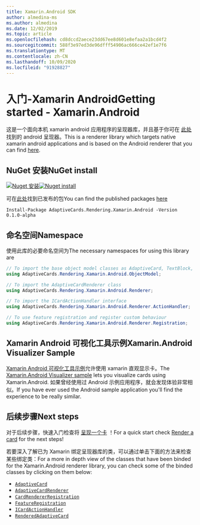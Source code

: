 ```yaml
---
title: Xamarin.Android SDK
author: almedina-ms
ms.author: almedina
ms.date: 12/02/2019
ms.topic: article
ms.openlocfilehash: cd8dccd2aece23dd67ee8d601e8efaa2a1bcd4f2
ms.sourcegitcommit: 588f3e97ed3de96dfff54906ac666ce42ef1e7f6
ms.translationtype: MT
ms.contentlocale: zh-CN
ms.lasthandoff: 10/09/2020
ms.locfileid: "91928827"
---
```

# <a name="getting-started---xamarinandroid"></a><span data-ttu-id="27363-102">入门-Xamarin Android</span><span class="sxs-lookup"><span data-stu-id="27363-102">Getting started - Xamarin.Android</span></span>

<span data-ttu-id="27363-103">这是一个面向本机 xamarin android 应用程序的呈现器库，并且基于你可在 [此处](../../android/getting-started.md)找到的 android 呈现器。</span><span class="sxs-lookup"><span data-stu-id="27363-103">This is a renderer library which targets native xamarin android applications and is based on the Android renderer that you can find [here](../../android/getting-started.md).</span></span> 

## <a name="nuget-install"></a><span data-ttu-id="27363-104">NuGet 安装</span><span class="sxs-lookup"><span data-stu-id="27363-104">NuGet install</span></span>

<span data-ttu-id="27363-105">[![Nuget 安装](https://img.shields.io/nuget/vpre/AdaptiveCards.Rendering.Xamarin.Android.svg)](https://www.nuget.org/packages/AdaptiveCards.Rendering.Xamarin.Android)</span><span class="sxs-lookup"><span data-stu-id="27363-105">[![Nuget install](https://img.shields.io/nuget/vpre/AdaptiveCards.Rendering.Xamarin.Android.svg)](https://www.nuget.org/packages/AdaptiveCards.Rendering.Xamarin.Android)</span></span>

<span data-ttu-id="27363-106">可在[此处](http://nuget.org)找到已发布的包</span><span class="sxs-lookup"><span data-stu-id="27363-106">You can find the published packages [here](http://nuget.org)</span></span>

```console
Install-Package AdaptiveCards.Rendering.Xamarin.Android -Version 0.1.0-alpha
```

## <a name="namespace"></a><span data-ttu-id="27363-107">命名空间</span><span class="sxs-lookup"><span data-stu-id="27363-107">Namespace</span></span>

<span data-ttu-id="27363-108">使用此库的必要命名空间为</span><span class="sxs-lookup"><span data-stu-id="27363-108">The necessary namespaces for using this library are</span></span>
```csharp
// To import the base object model classes as AdaptiveCard, TextBlock, Column, ShowCardAction, ...
using AdaptiveCards.Rendering.Xamarin.Android.ObjectModel;

// To import the AdaptiveCardRenderer class
using AdaptiveCards.Rendering.Xamarin.Android.Renderer;

// To import the ICardActionHandler interface
using AdaptiveCards.Rendering.Xamarin.Android.Renderer.ActionHandler;

// To use feature registration and register custom behaviour 
using AdaptiveCards.Rendering.Xamarin.Android.Renderer.Registration;
```

## <a name="xamarinandroid-visualizer-sample"></a><span data-ttu-id="27363-109">Xamarin Android 可视化工具示例</span><span class="sxs-lookup"><span data-stu-id="27363-109">Xamarin.Android Visualizer Sample</span></span>

<span data-ttu-id="27363-110">[Xamarin Android 可视化工具示例](https://github.com/Microsoft/AdaptiveCards/tree/main/source/xamarin/Xamarin.Droid.Sample)允许使用 xamarin 直观显示卡。</span><span class="sxs-lookup"><span data-stu-id="27363-110">The [Xamarin.Android Visualizer sample](https://github.com/Microsoft/AdaptiveCards/tree/main/source/xamarin/Xamarin.Droid.Sample) lets you visualize cards using Xamarin.Android.</span></span> <span data-ttu-id="27363-111">如果曾经使用过 Android 示例应用程序，就会发现体验非常相似。</span><span class="sxs-lookup"><span data-stu-id="27363-111">If you have ever used the Android sample application you'll find the experience to be really similar.</span></span>

## <a name="next-steps"></a><span data-ttu-id="27363-112">后续步骤</span><span class="sxs-lookup"><span data-stu-id="27363-112">Next steps</span></span>

<span data-ttu-id="27363-113">对于后续步骤，快速入门检查将 [呈现一个卡](render-a-card.md) ！</span><span class="sxs-lookup"><span data-stu-id="27363-113">For a quick start check [Render a card](render-a-card.md) for the next steps!</span></span>

<span data-ttu-id="27363-114">若要深入了解已为 Xamarin 绑定呈现器库的类，可以通过单击下面的方法来检查某些绑定类：</span><span class="sxs-lookup"><span data-stu-id="27363-114">For a more in depth view of the classes that have been binded for the Xamarin.Android renderer library, you can check some of the binded classes by clicking on them below:</span></span>
* [```AdaptiveCard```](adaptivecards-rendering-xamarin-android-objectmodel-adaptivecard.md)
* [```AdaptiveCardRenderer```](adaptivecards-rendering-xamarin-android-renderer-adaptivecardrenderer.md)
* [```CardRendererRegistration```](adaptivecards-rendering-xamarin-android-renderer-cardrendererregistration.md)
* [```FeatureRegistration```](adaptivecards-rendering-xamarin-android-objectmodel-featureregistration.md)
* [```ICardActionHandler```](adaptivecards-renderin-xamarin-android-renderer-actionhandler-icardactionhandler.md)
* [```RenderedAdaptiveCard```](adaptivecards-rendering-xamarin-android-renderer-renderedadaptivecard.md)
